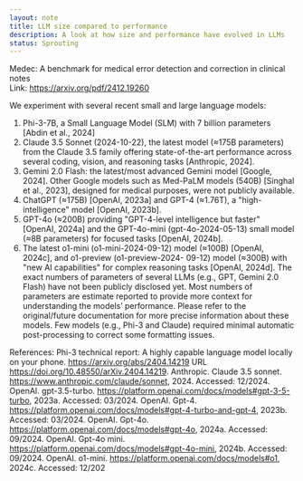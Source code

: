 ```yaml
---
layout: note
title: LLM size compared to performance
description: A look at how size and performance have evolved in LLMs
status: Sprouting
---
```


Medec: A benchmark for medical error detection and correction in clinical notes  
Link: https://arxiv.org/pdf/2412.19260

We experiment with several recent small and large language models:
1. Phi-3-7B, a Small Language Model (SLM) with 7 billion parameters [Abdin et al., 2024]
2. Claude 3.5 Sonnet (2024-10-22), the latest model (≈175B parameters) from the Claude 3.5 family offering
   state-of-the-art performance across several coding, vision, and reasoning tasks [Anthropic, 2024].
3. Gemini 2.0 Flash: the latest/most advanced Gemini model [Google, 2024]. Other Google models such as
   Med-PaLM models (540B) [Singhal et al., 2023], designed for medical purposes, were not publicly available.
4. ChatGPT (≈175B) [OpenAI, 2023a] and GPT-4 (≈1.76T), a "high-intelligence" model [OpenAI, 2023b].
5. GPT-4o (≈200B) providing "GPT-4-level intelligence but faster" [OpenAI, 2024a] and the GPT-4o-mini
   (gpt-4o-2024-05-13) small model (≈8B parameters) for focused tasks [OpenAI, 2024b].
6. The latest o1-mini (o1-mini-2024-09-12) model (≈100B) [OpenAI, 2024c], and o1-preview (o1-preview-2024-
   09-12) model (≈300B) with "new AI capabilities" for complex reasoning tasks [OpenAI, 2024d].
   The exact numbers of parameters of several LLMs (e.g., GPT, Gemini 2.0 Flash) have not been publicly disclosed yet.
   Most numbers of parameters are estimate reported to provide more context for understanding the models’ performance.
   Please refer to the original/future documentation for more precise information about these models.
   Few models (e.g., Phi-3 and Claude) required minimal automatic post-processing to correct some formatting issues.


References:
Phi-3 technical report: A highly capable language model locally on your phone. https://arxiv.org/abs/2404.14219
URL https://doi.org/10.48550/arXiv.2404.14219.
Anthropic. Claude 3.5 sonnet. https://www.anthropic.com/claude/sonnet, 2024. Accessed: 12/2024.
OpenAI. gpt-3.5-turbo. https://platform.openai.com/docs/models#gpt-3-5-turbo, 2023a. Accessed:
03/2024.
OpenAI. Gpt-4. https://platform.openai.com/docs/models#gpt-4-turbo-and-gpt-4, 2023b. Accessed:
03/2024.
OpenAI. Gpt-4o. https://platform.openai.com/docs/models#gpt-4o, 2024a. Accessed: 09/2024.
OpenAI. Gpt-4o mini. https://platform.openai.com/docs/models#gpt-4o-mini, 2024b. Accessed: 09/2024.
OpenAI. o1-mini. https://platform.openai.com/docs/models#o1, 2024c. Accessed: 12/202